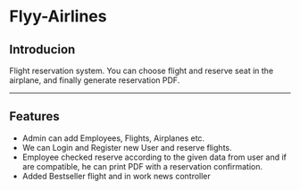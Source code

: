 # Flyy-Airlines

## Introducion

Flight reservation system. You can choose flight and reserve seat in the airplane, and finally generate reservation PDF.

---

## Features

- Admin can add Employees, Flights, Airplanes etc.
- We can Login and Register new User and reserve flights.
- Employee checked reserve according to the given data from user and if are compatible, he can print PDF with a reservation confirmation.
- Added Bestseller flight and in work news controller


